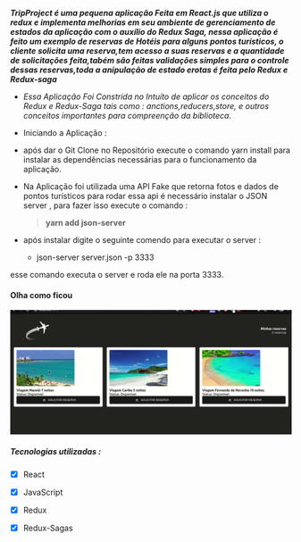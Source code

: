 **_TripProject é uma pequena aplicação Feita em React.js que  utiliza o redux e implementa melhorias em  seu  ambiente de  gerenciamento  de  estados da aplicação  com o auxílio 
do Redux Saga, nessa aplicação é feito um exemplo de reservas de Hotéis para alguns 
pontos turísticos, o cliente solicita uma reserva,tem  acesso a suas reservas e a quantidade de solicitações feita,tabém são  feitas validações simples para o controle dessas reservas,toda a anipulação de estado erotas é feita pelo Redux e Redux-saga_**

- _Essa Aplicação Foi Constrída no Intuíto  de aplicar os conceitos do *Redux* e *Redux-Saga*
tais como : anctions,reducers,store, e  outros  conceitos importantes para compreenção
da biblioteca._

- Iniciando a Aplicação :

- após dar o Git Clone no Repositório execute o comando yarn install para instalar as  dependências necessárias para o funcionamento da aplicação.

- Na Aplicação foi utilizada uma API Fake que  retorna fotos e  dados  de pontos turísticos para  rodar  essa api é  necessário instalar o JSON server , para fazer  isso  execute o comando :
   >**yarn add json-server** 

- após instalar digite o seguinte comendo  para  executar o  server :

   - json-server server.json -p 3333 
    
esse comando  executa o server e roda ele na porta 3333.

#### Olha como ficou 

![TripProject](https://github.com/tonymatheus/TripProject/blob/master/Reservas.gif)

##### Tecnologias utilizadas :
- [x] React
- [x] JavaScript
- [x] Redux
- [x] Redux-Sagas


